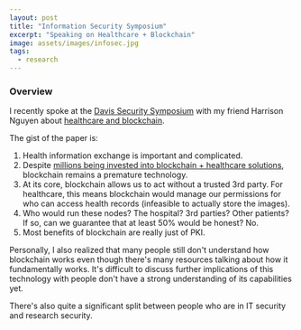 ```yaml
---
layout: post
title: "Information Security Symposium"
excerpt: "Speaking on Healthcare + Blockchain"
image: assets/images/infosec.jpg
tags: 
  - research
---
```


### Overview
I recently spoke at the [Davis Security Symposium](https://www.cvent.com/events/2019-information-security-symposium/custom-35-2bf6e0b8a1fd41a78a7211e81fcd1fd8.aspx?cpc=H7NM3FQB9TN) with my friend Harrison Nguyen
about [healthcare and blockchain](https://web.archive.org/web/20190624185212/https://www.cvent.com/events/2019-information-security-symposium/agenda-2bf6e0b8a1fd41a78a7211e81fcd1fd8.aspx?cpc=H7NM3FQB9TN).

The gist of the paper is:
1. Health information exchange is important and complicated.
2. Despite [millions being invested into blockchain + healthcare solutions](https://www.google.com/search?q=millions+invested+into+blockchain+healthcare&oq=millions+invested+into+blockchain+healthcare&aqs=chrome..69i57j33.4783j1j1&sourceid=chrome&ie=UTF-8), 
blockchain remains a premature technology.
3. At its core, blockchain allows us to act without a trusted 3rd party. For healthcare, this means blockchain would manage our permissions for who can access health records (infeasible to actually store the images).
4. Who would run these nodes? The hospital? 3rd parties? Other patients? If so, can we guarantee that at least 50% would be honest? No.
5. Most benefits of blockchain are really just of PKI.

Personally, I also realized that many people still don't understand how blockchain works even though there's many resources talking about how it fundamentally works. It's difficult to discuss further implications of this
technology with people don't have a strong understanding of its capabilities yet.

There's also quite a significant split between people who are in IT security and research security.
